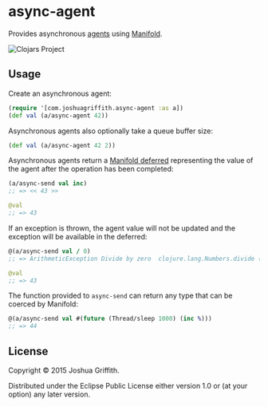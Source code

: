# async-agent

Provides asynchronous [agents](http://clojure.org/agents) using 
[Manifold](https://github.com/ztellman/manifold).

![Clojars Project](http://clojars.org/com.joshuagriffith/async-agent/latest-version.svg)

## Usage

Create an asynchronous agent:

```clj
(require '[com.joshuagriffith.async-agent :as a])
(def val (a/async-agent 42))
```

Asynchronous agents also optionally take a queue buffer size:

```clj
(def val (a/async-agent 42 2))
```

Asynchronous agents return a 
[Manifold deferred](https://github.com/ztellman/manifold/blob/master/docs/deferred.md) 
representing the value of the agent after the operation has been completed:

```clj
(a/async-send val inc)
;; => << 43 >>

@val
;; => 43
```

If an exception is thrown, the agent value will not be updated and the 
exception will be available in the deferred:

```clj
@(a/async-send val / 0)
;; => ArithmeticException Divide by zero  clojure.lang.Numbers.divide (Numbers.java:158)

@val
;; => 43
```

The function provided to `async-send` can return any type that can be coerced
by Manifold:

```clj
@(a/async-send val #(future (Thread/sleep 1000) (inc %)))
;; => 44
```

## License

Copyright © 2015 Joshua Griffith.

Distributed under the Eclipse Public License either version 1.0 or (at
your option) any later version.
